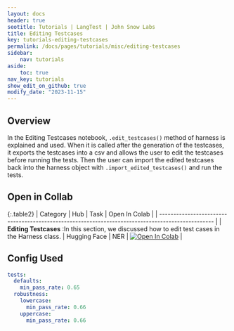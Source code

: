 ```yaml
---
layout: docs
header: true
seotitle: Tutorials | LangTest | John Snow Labs
title: Editing Testcases
key: tutorials-editing-testcases
permalink: /docs/pages/tutorials/misc/editing-testcases
sidebar:
    nav: tutorials
aside:
    toc: true
nav_key: tutorials
show_edit_on_github: true
modify_date: "2023-11-15"
---
```


<div class="main-docs" markdown="1"><div class="h3-box" markdown="1">

## Overview

In the Editing Testcases notebook, `.edit_testcases()` method of harness is explained and used. When it is called after the generation of the testcases, it exports the testcases into a csv and allows the user to edit the testcases before running the tests. Then the user can import the edited testcases back into the harness object with `.import_edited_testcases()` and run the tests.

## Open in Collab

{:.table2}
| Category                                                                                          | Hub          | Task | Open In Colab                                                                                                                                                                                               |
| ------------------------------------------------------------------------------------------------- |
| **Editing Testcases** :In this section, we discussed how to edit test cases in the Harness class. | Hugging Face | NER  | [![Open In Colab](https://colab.research.google.com/assets/colab-badge.svg)](https://colab.research.google.com/github/JohnSnowLabs/langtest/blob/main/demo/tutorials/misc/Editing_TestCases_Notebook.ipynb) |

<div class="main-docs" markdown="1"><div class="h3-box" markdown="1">


## Config Used

```yml 
tests:
  defaults:
    min_pass_rate: 0.65
  robustness:
    lowercase:
      min_pass_rate: 0.66
    uppercase:
      min_pass_rate: 0.66
```
